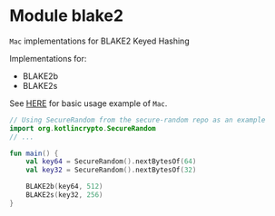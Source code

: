 # Module blake2

`Mac` implementations for BLAKE2 Keyed Hashing

Implementations for:
 - BLAKE2b
 - BLAKE2s

See [HERE][url-mac-usage] for basic usage example of `Mac`.

```kotlin
// Using SecureRandom from the secure-random repo as an example
import org.kotlincrypto.SecureRandom
// ...

fun main() {
    val key64 = SecureRandom().nextBytesOf(64)
    val key32 = SecureRandom().nextBytesOf(32)

    BLAKE2b(key64, 512)
    BLAKE2s(key32, 256)
}
```

[url-mac-usage]: https://core.kotlincrypto.org/library/mac/index.html

